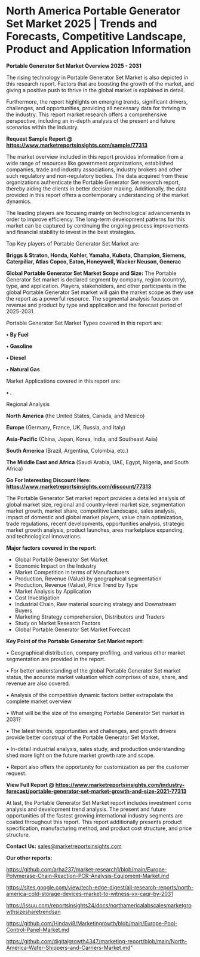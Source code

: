 # North America Portable Generator Set Market 2025 | Trends and Forecasts, Competitive Landscape, Product and Application Information

<Strong> Portable Generator Set Market Overview 2025 - 2031</strong>

The rising technology in Portable Generator Set Market is also depicted in this research report. Factors that are boosting the growth of the market, and giving a positive push to thrive in the global market is explained in detail.

Furthermore, the report highlights on emerging trends, significant drivers, challenges, and opportunities, providing all necessary data for thriving in the industry. This report market research offers a comprehensive perspective, including an in-depth analysis of the present and future scenarios within the industry.

<strong>Request Sample Report @ <a href=https://www.marketreportsinsights.com/sample/77313>https://www.marketreportsinsights.com/sample/77313</a></strong>

The market overview included in this report provides information from a wide range of resources like government organizations, established companies, trade and industry associations, industry brokers and other such regulatory and non-regulatory bodies. The data acquired from these organizations authenticate the Portable Generator Set research report, thereby aiding the clients in better decision making. Additionally, the data provided in this report offers a contemporary understanding of the market dynamics.

The leading players are focusing mainly on technological advancements in order to improve efficiency. The long-term development patterns for this market can be captured by continuing the ongoing process improvements and financial stability to invest in the best strategies.

Top Key players of Portable Generator Set Market are:

<strong>Briggs & Straton, Honda, Kohler, Yamaha, Kubota, Champion, Siemens, Caterpillar, Atlas Copco, Eaton, Honeywell, Wacker Neuson, Generac</strong>

<strong><b>Global Portable Generator Set Market Scope and Size:</b></strong>
The Portable Generator Set market is declared segment by company, region (country), type, and application. Players, stakeholders, and other participants in the global Portable Generator Set market will gain the market scope as they use the report as a powerful resource. The segmental analysis focuses on revenue and product by type and application and the forecast period of 2025-2031.

Portable Generator Set Market Types covered in this report are:

<strong>• By Fuel

• Gasoline

• Diesel

• Natural Gas</strong>

Market Applications covered in this report are:

<strong>• .</strong> 

Regional Analysis

<strong>North America</strong> (the United States, Canada, and Mexico)

<strong>Europe</strong> (Germany, France, UK, Russia, and Italy)

<strong>Asia-Pacific</strong> (China, Japan, Korea, India, and Southeast Asia)

<strong>South America</strong> (Brazil, Argentina, Colombia, etc.)

<strong>The Middle East and Africa</strong> (Saudi Arabia, UAE, Egypt, Nigeria, and South Africa)

<strong>Go For Interesting Discount Here: <a href=https://www.marketreportsinsights.com/discount/77313>https://www.marketreportsinsights.com/discount/77313</a></strong>

The Portable Generator Set market report provides a detailed analysis of global market size, regional and country-level market size, segmentation market growth, market share, competitive Landscape, sales analysis, impact of domestic and global market players, value chain optimization, trade regulations, recent developments, opportunities analysis, strategic market growth analysis, product launches, area marketplace expanding, and technological innovations.

<strong><b>Major factors covered in the report:</b></strong>
<ul>
  <li>Global Portable Generator Set Market </li>
  <li>Economic Impact on the Industry</li>
  <li>Market Competition in terms of Manufacturers</li>
  <li>Production, Revenue (Value) by geographical segmentation</li>
  <li>Production, Revenue (Value), Price Trend by Type</li>
  <li>Market Analysis by Application</li>
  <li>Cost Investigation</li>
  <li>Industrial Chain, Raw material sourcing strategy and Downstream Buyers</li>
  <li>Marketing Strategy comprehension, Distributors and Traders</li>
  <li>Study on Market Research Factors</li>
  <li>Global Portable Generator Set Market Forecast</li>
</ul>

<strong><b>Key Point of the Portable Generator Set Market report:</b></strong>

• Geographical distribution, company profiling, and various other market segmentation are provided in the report.

• For better understanding of the global Portable Generator Set market status, the accurate market valuation which comprises of size, share, and revenue are also covered.

• Analysis of the competitive dynamic factors better extrapolate the complete market overview

• What will be the size of the emerging Portable Generator Set market in 2031?

• The latest trends, opportunities and challenges, and growth drivers provide better construal of the Portable Generator Set Market.

• In-detail industrial analysis, sales study, and production understanding shed more light on the future market growth rate and scope.

• Report also offers the opportunity for customization as per the customer request.

<strong><b>View Full Report @ <a href=https://www.marketreportsinsights.com/industry-forecast/portable-generator-set-market-growth-and-size-2021-77313>https://www.marketreportsinsights.com/industry-forecast/portable-generator-set-market-growth-and-size-2021-77313</a></b></strong>


At last, the Portable Generator Set Market report includes investment come analysis and development trend analysis. The present and future opportunities of the fastest growing international industry segments are coated throughout this report. This report additionally presents product specification, manufacturing method, and product cost structure, and price structure.

<strong>Contact Us:</strong>
sales@marketreportsinsights.com

<strong>Our other reports:</strong>

<a href=https://github.com/arha237/market-research1/blob/main/Europe-Polymerase-Chain-Reaction-PCR-Analysis-Equipment-Market.md>https://github.com/arha237/market-research1/blob/main/Europe-Polymerase-Chain-Reaction-PCR-Analysis-Equipment-Market.md</a>

<a href=https://sites.google.com/view/tech-edge-digest/all-research-reports/north-america-cold-storage-devices-market-to-witness-xx-cagr-by-2031>https://sites.google.com/view/tech-edge-digest/all-research-reports/north-america-cold-storage-devices-market-to-witness-xx-cagr-by-2031</a>

<a href=https://issuu.com/reportsinsights24/docs/northamericalabscalesmarketgrowthsizesharetrendsan>https://issuu.com/reportsinsights24/docs/northamericalabscalesmarketgrowthsizesharetrendsan</a>

<a href=https://github.com/Hindavi8/Marketingrowth/blob/main/Europe-Pool-Control-Panel-Market.md>https://github.com/Hindavi8/Marketingrowth/blob/main/Europe-Pool-Control-Panel-Market.md</a>

<a href=https://github.com/digitalgrowth4347/marketing-report/blob/main/North-America-Wafer-Shippers-and-Carriers-Market.md>https://github.com/digitalgrowth4347/marketing-report/blob/main/North-America-Wafer-Shippers-and-Carriers-Market.md</a>"
